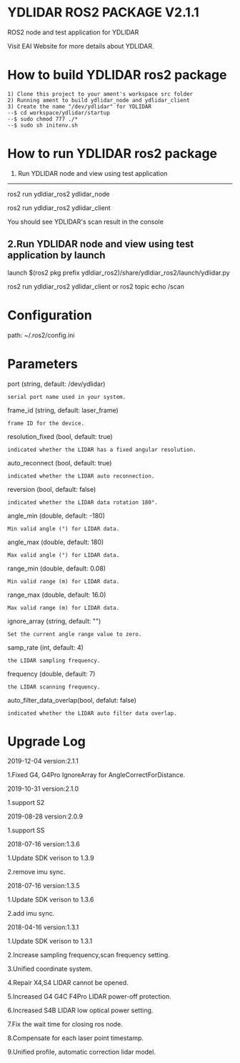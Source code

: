 YDLIDAR ROS2 PACKAGE V2.1.1
=====================================================================

ROS2 node and test application for YDLIDAR

Visit EAI Website for more details about YDLIDAR.

How to build YDLIDAR ros2 package
=====================================================================
    1) Clone this project to your ament's workspace src folder
    2) Running ament to build ydlidar_node and ydlidar_client
    3) Create the name "/dev/ydlidar" for YDLIDAR
    --$ cd workspace/ydlidar/startup
    --$ sudo chmod 777 ./*
    --$ sudo sh initenv.sh

How to run YDLIDAR ros2 package
=====================================================================

1. Run YDLIDAR node and view using test application
------------------------------------------------------------
ros2 run ydldiar_ros2 ydlidar_node

ros2 run ydldiar_ros2 ydlidar_client

You should see YDLIDAR's scan result in the console

2.Run YDLIDAR node and view using test application by launch
------------------------------------------------------------
launch $(ros2 pkg prefix ydldiar_ros2)/share/ydldiar_ros2/launch/ydlidar.py

ros2 run ydldiar_ros2 ydlidar_client or ros2 topic echo /scan

Configuration
=====================================================================
path: ~/.ros2/config.ini

Parameters
=====================================================================
port (string, default: /dev/ydlidar)

    serial port name used in your system. 

frame_id (string, default: laser_frame)

    frame ID for the device. 

resolution_fixed (bool, default: true)

    indicated whether the LIDAR has a fixed angular resolution. 

auto_reconnect (bool, default: true)

    indicated whether the LIDAR auto reconnection. 

reversion (bool, default: false)

    indicated whether the LIDAR data rotation 180°. 

angle_min (double, default: -180)

    Min valid angle (°) for LIDAR data. 

angle_max (double, default: 180)

    Max valid angle (°) for LIDAR data. 

range_min (double, default: 0.08)

    Min valid range (m) for LIDAR data. 

range_max (double, default: 16.0)

    Max valid range (m) for LIDAR data. 

ignore_array (string, default: "")

    Set the current angle range value to zero. 

samp_rate (int, default: 4)

    the LIDAR sampling frequency.

frequency (double, default: 7)

    the LIDAR scanning frequency.

auto_filter_data_overlap(bool, defalut: false)

    indicated whether the LIDAR auto filter data overlap. 







Upgrade Log
=====================================================================

2019-12-04 version:2.1.1

   1.Fixed G4, G4Pro IgnoreArray for AngleCorrectForDistance.

2019-10-31 version:2.1.0

   1.support S2

2019-08-28 version:2.0.9
  
   1.support SS 

2018-07-16 version:1.3.6

   1.Update SDK verison to 1.3.9
 
   2.remove imu sync.

2018-07-16 version:1.3.5

   1.Update SDK verison to 1.3.6

   2.add imu sync.

2018-04-16 version:1.3.1

   1.Update SDK verison to 1.3.1

   2.Increase sampling frequency,scan frequency setting.

   3.Unified coordinate system.

   4.Repair X4,S4 LIDAR cannot be opened.

   5.Increased G4 G4C F4Pro LIDAR power-off protection.

   6.Increased S4B LIDAR low optical power setting.

   7.Fix the wait time for closing ros node.
   
   8.Compensate for each laser point timestamp.

   9.Unified profile, automatic correction lidar model.






